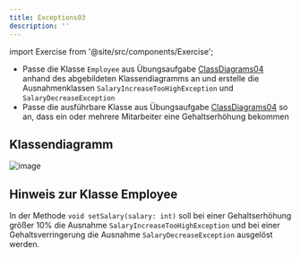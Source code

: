 ```yaml
---
title: Exceptions03
description: ''
---
```


import Exercise from '@site/src/components/Exercise';

- Passe die Klasse `Employee` aus Übungsaufgabe
  [ClassDiagrams04](../uml/class-diagrams04) anhand des abgebildeten
  Klassendiagramms an und erstelle die Ausnahmenklassen
  `SalaryIncreaseTooHighException` und `SalaryDecreaseException`
- Passe die ausführbare Klasse aus Übungsaufgabe
  [ClassDiagrams04](../uml/class-diagrams04) so an, dass ein oder mehrere
  Mitarbeiter eine Gehaltserhöhung bekommen

## Klassendiagramm
![image](https://user-images.githubusercontent.com/47243617/208058673-e351a995-ed00-40e9-a23b-3e6301cc06f3.png)

## Hinweis zur Klasse Employee
In der Methode `void setSalary(salary: int)` soll bei einer Gehaltserhöhung größer
10% die Ausnahme `SalaryIncreaseTooHighException` und bei einer
Gehaltsverringerung die Ausnahme `SalaryDecreaseException` ausgelöst werden.

<Exercise pullRequest="51" branchSuffix="exceptions/03" />
